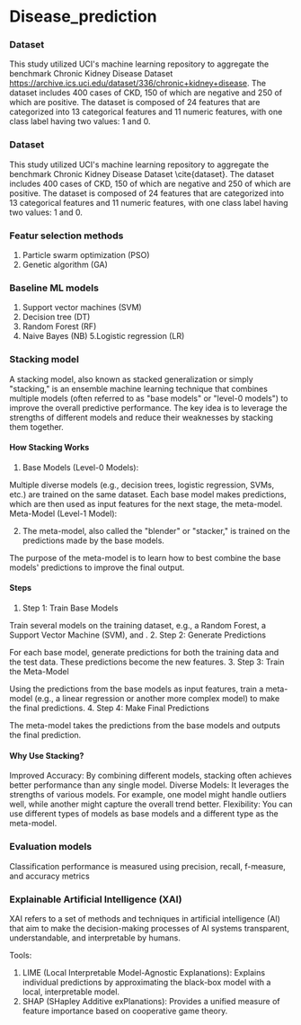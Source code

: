 # Disease_prediction



### Dataset
 This study utilized UCI's machine learning repository to aggregate the benchmark Chronic Kidney Disease Dataset https://archive.ics.uci.edu/dataset/336/chronic+kidney+disease. The dataset includes 400 cases of CKD, 150 of which are negative and 250 of which are positive. The dataset is composed of 24 features that are categorized into 13 categorical features and 11 numeric features, with one class label having two values: 1 and 0. 

### Dataset
 This study utilized UCI's machine learning repository to aggregate the benchmark Chronic Kidney Disease Dataset \cite{dataset}. The dataset includes 400 cases of CKD, 150 of which are negative and 250 of which are positive. The dataset is composed of 24 features that are categorized into 13 categorical features and 11 numeric features, with one class label having two values: 1 and 0. 

 ### Featur selection methods
 1. Particle swarm optimization (PSO) 
 2. Genetic algorithm (GA) 

 ### Baseline ML models
1. Support vector machines (SVM) 
2. Decision tree (DT) 
3. Random Forest (RF) 
4. Naive Bayes (NB)
5.Logistic regression (LR)
 ### Stacking model

A stacking model, also known as stacked generalization or simply "stacking," is an ensemble machine learning technique that combines multiple models (often referred to as "base models" or "level-0 models") to improve the overall predictive performance. The key idea is to leverage the strengths of different models and reduce their weaknesses by stacking them together.

#### How Stacking Works
1. Base Models (Level-0 Models):

Multiple diverse models (e.g., decision trees, logistic regression, SVMs, etc.) are trained on the same dataset.
Each base model makes predictions, which are then used as input features for the next stage, the meta-model.
Meta-Model (Level-1 Model):

2. The meta-model, also called the "blender" or "stacker," is trained on the predictions made by the base models.

The purpose of the meta-model is to learn how to best combine the base models' predictions to improve the final output.
#### Steps

1. Step 1: Train Base Models

Train several models on the training dataset, e.g., a Random Forest, a Support Vector Machine (SVM), and .
2. Step 2: Generate Predictions

For each base model, generate predictions for both the training data and the test data. These predictions become the new features.
3. Step 3: Train the Meta-Model

Using the predictions from the base models as input features, train a meta-model (e.g., a linear regression or another more complex model) to make the final predictions.
4. Step 4: Make Final Predictions

The meta-model takes the predictions from the base models and outputs the final prediction.
#### Why Use Stacking?
Improved Accuracy: By combining different models, stacking often achieves better performance than any single model.
Diverse Models: It leverages the strengths of various models. For example, one model might handle outliers well, while another might capture the overall trend better.
Flexibility: You can use different types of models as base models and a different type as the meta-model.

 ### Evaluation models
 Classification performance is  measured using precision, recall, f-measure, and accuracy metrics

 ### Explainable Artificial Intelligence  (XAI)
XAI refers to a set of methods and techniques in artificial intelligence (AI) that aim to make the decision-making processes of AI systems transparent, understandable, and interpretable by humans.

Tools:
1. LIME (Local Interpretable Model-Agnostic Explanations): Explains individual predictions by approximating the black-box model with a local, interpretable model.
2. SHAP (SHapley Additive exPlanations): Provides a unified measure of feature importance based on cooperative game theory.

